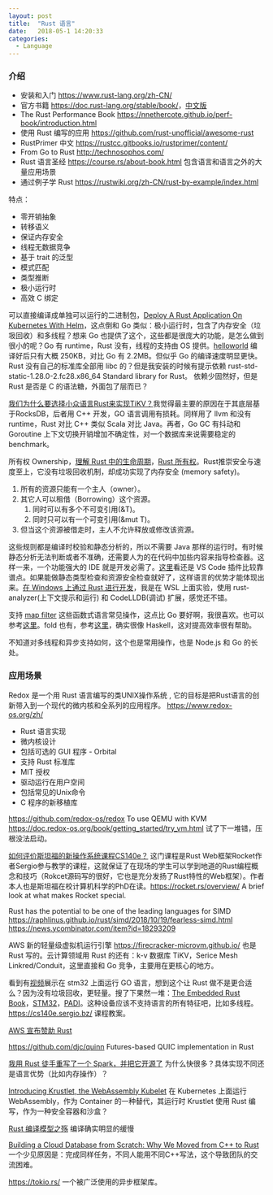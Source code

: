 ```yaml
---
layout: post
title:  "Rust 语言"
date:   2018-05-1 14:20:33
categories:
  - Language
---
```

### 介绍
- 安装和入门 <https://www.rust-lang.org/zh-CN/>
- 官方书籍 <https://doc.rust-lang.org/stable/book/>，[中文版](https://kaisery.github.io/trpl-zh-cn/title-page.html)
- The Rust Performance Book <https://nnethercote.github.io/perf-book/introduction.html>
- 使用 Rust 编写的应用 <https://github.com/rust-unofficial/awesome-rust>
- RustPrimer 中文 <https://rustcc.gitbooks.io/rustprimer/content/>
- From Go to Rust <http://technosophos.com/>
- Rust 语言圣经 <https://course.rs/about-book.html> 包含语言和语言之外的大量应用场景
- 通过例子学 Rust <https://rustwiki.org/zh-CN/rust-by-example/index.html>

特点：
* 零开销抽象 
* 转移语义 
* 保证内存安全 
* 线程无数据竞争 
* 基于 trait 的泛型 
* 模式匹配 
* 类型推断 
* 极小运行时 
* 高效 C 绑定 

可以直接编译成单独可以运行的二进制包，[Deploy A Rust Application On Kubernetes With Helm](https://docs.bitnami.com/kubernetes/how-to/deploy-rust-application-kubernetes-helm/)，这点倒和 Go 类似：极小运行时，包含了内存安全（垃圾回收）和多线程？想来 Go 也提供了这个，这些都是很庞大的功能，是怎么做到很小的呢？Go 有 runtime，Rust 没有，线程的支持由 OS 提供。[helloworld](https://doc.rust-lang.org/book/second-edition/ch01-02-hello-world.html) 编译好后只有大概 250KB，对比 Go 有 2.2MB。但似乎 Go 的编译速度明显更快。Rust 没有自己的标准库全部用 libc 的？但是我安装的时候有提示依赖 rust-std-static-1.28.0-2.fc28.x86_64 Standard library for Rust。 依赖少固然好，但是 Rust 是否是 C 的语法糖，外面包了层而已？ 

[我们为什么要选择小众语言Rust来实现TiKV？](http://www.infoq.com/cn/news/2017/09/Select-minority-language-Rust-Ti/)我觉得最主要的原因在于其底层基于RocksDB，后者用 C++ 开发，GO 语言调用有损耗。同样用了 llvm 和没有 runtime，Rust 对比 C++ 类似 Scala 对比 Java。再者，Go GC 有抖动和 Goroutine 上下文切换开销增加不确定性，对一个数据库来说需要稳定的 benchmark。 

所有权 Ownership，[理解 Rust 中的生命周期](http://lotabout.me/2016/rust-lifetime/)，[Rust 所有权](https://chiyiw.com/blog/2017/11/05/rust-%E6%89%80%E6%9C%89%E6%9D%83/)。Rust推崇安全与速度至上，它没有垃圾回收机制，却成功实现了内存安全 (memory safety)。 

1. 所有的资源只能有一个主人（owner）。 
2. 其它人可以租借（Borrowing）这个资源。 
    1. 同时可以有多个不可变引用(&T)。 
    2. 同时只可以有一个可变引用(&mut T)。 
3. 但当这个资源被借走时，主人不允许释放或修改该资源。 

这些规则都是编译时校验和静态分析的，所以不需要 Java 那样的运行时。有时候静态分析无法判断或者不准确，还需要人为的在代码中加些内容来指导检查器。这样一来，一个功能强大的 IDE 就是开发必需了。[这里](https://www.oschina.net/news/110663/rust-ide-so)看还是 VS Code 插件比较靠谱点。如果能做静态类型检查和资源安全检查就好了，这样语言的优势才能体现出来。[在 Windows 上通过 Rust 进行开发](https://docs.microsoft.com/zh-cn/windows/dev-environment/rust/)，我是在 WSL 上面实验，使用 rust-analyzer(上下文提示和运行) 和 CodeLLDB(调试) 扩展，感觉还不错。

支持 [map filter](https://mmstick.gitbooks.io/rust-programming-phoronix-reader-how-to/content/chapter02.html) 这些函数式语言常见操作，这点比 Go 要好啊，我很喜欢。也可以参考[这里](https://doc.rust-lang.org/book/second-edition/ch13-02-iterators.html)。fold 也有，参考[这里](https://rustcc.gitbooks.io/rustprimer/content/iterator/iterator.html)，确实很像 Haskell，这对提高效率很有帮助。

不知道对多线程和异步支持如何，这个也是常用操作，也是 Node.js 和 Go 的长处。

### 应用场景
Redox 是一个用 Rust 语言编写的类UNIX操作系统 , 它的目标是把Rust语言的创新带入到一个现代的微内核和全系列的应用程序。 <https://www.redox-os.org/zh/> 
* Rust 语言实现 
* 微内核设计 
* 包括可选的 GUI 程序 - Orbital 
* 支持 Rust 标准库 
* MIT 授权 
* 驱动运行在用户空间 
* 包括常见的Unix命令 
* C 程序的新移植库 

<https://github.com/redox-os/redox> To use QEMU with KVM <https://doc.redox-os.org/book/getting_started/try_vm.html> 试了下一堆错，压根没法启动。 

[如何评价斯坦福的新操作系统课程CS140e？](https://www.zhihu.com/question/265653828/answer/299619910) 这门课程是Rust Web框架Rocket作者Sergio参与教学的课程，这就保证了在现场的学生可以学到地道的Rust编程概念和技巧（Rokcet源码写的很好，它也是充分发扬了Rust特性的Web框架）。作者本人也是斯坦福在校计算机科学的PhD在读。<https://rocket.rs/overview/> A brief look at what makes Rocket special. 

Rust has the potential to be one of the leading languages for SIMD <https://raphlinus.github.io/rust/simd/2018/10/19/fearless-simd.html> <https://news.ycombinator.com/item?id=18293209>  

AWS 新的轻量级虚拟机运行引擎 <https://firecracker-microvm.github.io/> 也是Rust 写的。云计算领域用 Rust 的还有：k-v 数据库 TiKV，Serice Mesh Linkred/Conduit，这里直接和 Go 竞争，主要用在更核心的地方。

看到有[视频](https://www.youtube.com/watch?v=uF5FnTnJ36Y&feature=youtu.be)展示在 stm32 上面运行 GO 语言，想到这个让 Rust 做不是更合适么？因为没有垃圾回收，更轻量。搜了下果然一堆：[The Embedded Rust Book](https://rust-embedded.github.io/book/intro/index.html)，[STM32](https://medium.com/coinmonks/coding-the-stm32-blue-pill-with-rust-and-visual-studio-code-b21615d8a20)，[PADI](https://medium.com/coinmonks/running-rust-and-freertos-on-the-padi-iot-stamp-fb36c5ef4844)。这种设备应该不支持语言的所有特征吧，比如多线程。<https://cs140e.sergio.bz/> 课程教案。

[AWS 宣布赞助 Rust](https://www.oschina.net/news/110621/aws-sponsorship-of-the-rust)

<https://github.com/djc/quinn> Futures-based QUIC implementation in Rust

[我用 Rust 徒手重写了一个 Spark，并把它开源了](https://www.infoq.cn/article/JsDpYWJmI39Zr0qipCty) 为什么快很多？具体实现不同还是语言优势（比如内存操作）？

[Introducing Krustlet, the WebAssembly Kubelet](https://deislabs.io/posts/introducing-krustlet/) 在 Kubernetes 上面运行 WebAssembly，作为 Container 的一种替代，其运行时 Krustlet 使用 Rust 编写，作为一种安全容器和沙盒？

[Rust 编译模型之殇](https://cn.pingcap.com/blog/rust-compilation-model-calamity) 编译确实明显的缓慢

[Building a Cloud Database from Scratch: Why We Moved from C++ to Rust](https://www.risingwave-labs.com/blog/building-a-cloud-database-from-scratch-why-we-moved-from-cpp-to-rust/) 一个少见原因是：完成同样任务，不同人能用不同C++写法，这个导致团队的交流困难。

<https://tokio.rs/> 一个被广泛使用的异步框架库。
